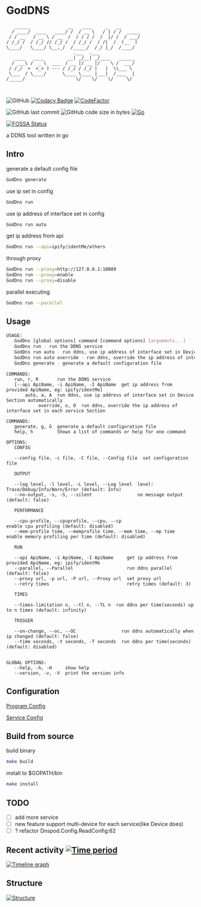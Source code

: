 # GodDNS

```
   ______              __   ____     _   __        
  / ____/  ____   ____/ /  / __ \   / | / /  _____
 / / __   / __ \ / __  /  / / / /  /  |/ /  / ___/
/ /_/ /  / /_/ // /_/ /  / /_/ /  / /|  /  (__  ) 
\____/   \____/ \__,_/  /_____/  /_/ |_/  /____/  
                         .___  .___             
   ____   ____         __| _/__| _/____   ______
  / ___\ /  _ \  ___  / __ |/ __ |/    \ /  ___/
 / /_/  >  <_> ) --- / /_/ / /_/ |   |  \\___ \ 
 \___  / \____/      \____ \____ |___|  /____  |
/_____/                   \/    \/    \/     \/ 
                                               
                                                
```

![GitHub](https://img.shields.io/github/license/Equationzhao/GoDDNS) [![Codacy Badge](https://app.codacy.com/project/badge/Grade/18444501bfd44f919c3a4c87b4e8fcaf)](https://app.codacy.com/gh/Equationzhao/GoDDNS/dashboard?utm\_source=gh\&utm\_medium=referral\&utm\_content=\&utm\_campaign=Badge\_grade) [![CodeFactor](https://www.codefactor.io/repository/github/equationzhao/goddns/badge)](https://www.codefactor.io/repository/github/equationzhao/goddns) 

![GitHub last commit](https://img.shields.io/github/last-commit/Equationzhao/GoDDNS) ![GitHub code size in bytes](https://img.shields.io/github/languages/code-size/Equationzhao/GoDDNS) [![Go](https://github.com/Equationzhao/GodDns/actions/workflows/go.yml/badge.svg)](https://github.com/Equationzhao/GodDns/actions/workflows/go.yml)

[![FOSSA Status](https://app.fossa.com/api/projects/git%2Bgithub.com%2FEquationzhao%2FGoDDNS.svg?type=large)](https://app.fossa.com/projects/git%2Bgithub.com%2FEquationzhao%2FGoDDNS?ref=badge\_large)

a DDNS tool written in go

## Intro

generate a default config file
```bash
GodDns generate
```
use ip set in config
```bash
GodDns run
```
use ip address of interface set in config
```bash
GodDns run auto 
```
get ip address from api
```bash
GodDns run --api=ipify/identMe/others
```
through proxy
```bash
GodDns run --proxy=http://127.0.0.1:10809
GodDns run --proxy=enable
GodDns run --proxy=disable
```
parallel executing
```bash
GodDns run --parallel
```


## Usage
```bash
USAGE:
   GodDns [global options] command [command options] [arguments...]
   GodDns run - run the DDNS service
   GodDns run auto - run ddns, use ip address of interface set in Device Section automatically
   GodDns run auto override - run ddns, override the ip address of interface set in each service Section
   GodDns generate - generate a default configuration file
```

```
COMMANDS:
   run, r, R       run the DDNS service 
   [--api ApiName, -i ApiName, -I ApiName  get ip address from provided ApiName, eg: ipify/identMe]
	   auto, a, A  run ddns, use ip address of interface set in Device Section automatically
   			override, o, O  run ddns, override the ip address of interface set in each service Section

COMMANDS:
   generate, g, G  generate a default configuration file
   help, h         Shows a list of commands or help for one command

OPTIONS:
   CONFIG

   --config file, -c file, -C file, --Config file  set configuration file

   OUTPUT

   --log level, -l level, -L level, --Log level  level: Trace/Debug/Info/Warn/Error (default: Info)
   --no-output, -s, -S, --silent                 no message output (default: false)
   
   PERFORMANCE

   --cpu-profile, --cpuprofile, --cpu, --cp                      enable cpu profiling (default: disabled)
   --mem-profile time, --memprofile time, --mem time, --mp time  enable memory profiling per time (default: disabled)
   
   RUN

   --api ApiName, -i ApiName, -I ApiName     get ip address from provided ApiName, eg: ipify/identMe
   --parallel, --Parallel                    run ddns parallel (default: false)
   --proxy url, -p url, -P url, --Proxy url  set proxy url
   --retry times                             retry times (default: 3)
    
   TIMES

   --times-limitation n, --tl n, --TL n  run ddns per time(seconds) up to n times (default: infinity)

   TRIGGER

   --on-change, --oc, --OC                 run ddns automatically when ip changed (default: false)
   --time seconds, -t seconds, -T seconds  run ddns per time(seconds) (default: disabled)


GLOBAL OPTIONS:
   --help, -h, -H     show help
   --version, -v, -V  print the version info

```

## Configuration

[Program Config](Core/README.md)

[Service Config](Service/README.md)

## Build from source

build binary

```bash
make build
```

install to $GOPATH/bin

```bash
make install
```

## TODO

* [ ] add more service
* [ ] new feature support multi-device for each service(like Device does)
* [ ] ? refactor Dnspod.Config.ReadConfig:62

## Recent activity [![Time period](https://images.repography.com/35290882/Equationzhao/GodDns/recent-activity/q65o3PECpPMnwg4phwoyLACVdMlhp7RSU_ZM56V6IsI/OblplC2Dj_Os64IMBtDy1MYIbUUtq2xrjYEpyDc2C2M_badge.svg)](https://repography.com)
[![Timeline graph](https://images.repography.com/35290882/Equationzhao/GodDns/recent-activity/q65o3PECpPMnwg4phwoyLACVdMlhp7RSU_ZM56V6IsI/OblplC2Dj_Os64IMBtDy1MYIbUUtq2xrjYEpyDc2C2M_timeline.svg)](https://github.com/Equationzhao/GodDns/commits)



## Structure

[![Structure](https://images.repography.com/35290882/Equationzhao/GodDns/structure/q65o3PECpPMnwg4phwoyLACVdMlhp7RSU_ZM56V6IsI/0cmrSCrg47Iro9mgH9R3TCPihAkB0y8Fm-LsJZBNscs_table.svg)](https://github.com/Equationzhao/GodDns)

